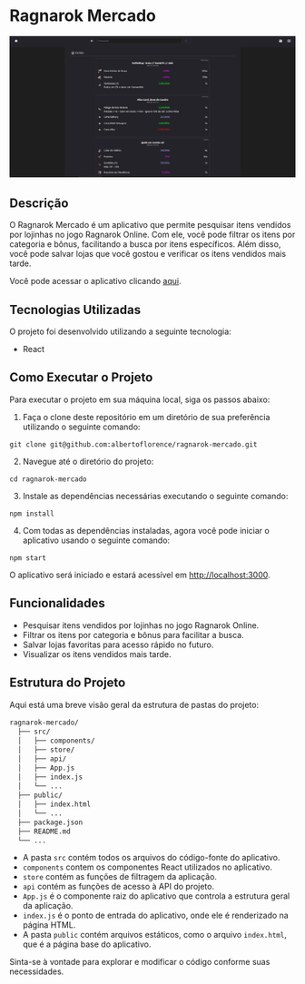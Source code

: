 # Ragnarok Mercado

![Preview do Ragnarok Mercado](./ragnarok-mercado.jpg)

## Descrição

O Ragnarok Mercado é um aplicativo que permite pesquisar itens vendidos por lojinhas no jogo Ragnarok Online. Com ele, você pode filtrar os itens por categoria e bônus, facilitando a busca por itens específicos. Além disso, você pode salvar lojas que você gostou e verificar os itens vendidos mais tarde.

Você pode acessar o aplicativo clicando [aqui](https://ragnarok-mercado.surge.sh/).

## Tecnologias Utilizadas

O projeto foi desenvolvido utilizando a seguinte tecnologia:

- React

## Como Executar o Projeto

Para executar o projeto em sua máquina local, siga os passos abaixo:

1. Faça o clone deste repositório em um diretório de sua preferência utilizando o seguinte comando:

```
git clone git@github.com:albertoflorence/ragnarok-mercado.git
```

2. Navegue até o diretório do projeto:

```
cd ragnarok-mercado
```

3. Instale as dependências necessárias executando o seguinte comando:

```
npm install
```

4. Com todas as dependências instaladas, agora você pode iniciar o aplicativo usando o seguinte comando:

```
npm start
```

O aplicativo será iniciado e estará acessível em [http://localhost:3000](http://localhost:3000).

## Funcionalidades

- Pesquisar itens vendidos por lojinhas no jogo Ragnarok Online.
- Filtrar os itens por categoria e bônus para facilitar a busca.
- Salvar lojas favoritas para acesso rápido no futuro.
- Visualizar os itens vendidos mais tarde.

## Estrutura do Projeto

Aqui está uma breve visão geral da estrutura de pastas do projeto:

```
ragnarok-mercado/
  ├── src/
  │   ├── components/
  │   ├── store/
  │   ├── api/
  │   ├── App.js
  │   ├── index.js
  │   └── ...
  ├── public/
  │   ├── index.html
  │   └── ...
  ├── package.json
  ├── README.md
  └── ...
```

- A pasta `src` contém todos os arquivos do código-fonte do aplicativo.
- `components` contem os componentes React utilizados no aplicativo.
- `store` contém as funções de filtragem da aplicação.
- `api` contém as funções de acesso à API do projeto.
- `App.js` é o componente raiz do aplicativo que controla a estrutura geral da aplicação.
- `index.js` é o ponto de entrada do aplicativo, onde ele é renderizado na página HTML.
- A pasta `public` contém arquivos estáticos, como o arquivo `index.html`, que é a página base do aplicativo.

Sinta-se à vontade para explorar e modificar o código conforme suas necessidades.
